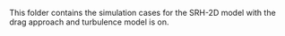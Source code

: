 This folder contains the simulation cases for the SRH-2D model with the drag approach and turbulence model is on. 


